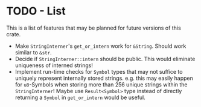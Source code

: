 TODO - List
===========

This is a list of features that may be planned for future versions of this crate.

- Make `StringInterner`'s `get_or_intern` work for `&String`. Should work similar to `&str`.
- Decide if `StringInterner::intern` should be public. This would eliminate uniqueness of interned strings!
- Implement run-time checks for `Symbol` types that may not suffice to uniquely represent internally stored strings.
  e.g. this may easily happen for `u8`-Symbols when storing more than 256 unique strings within the `StringInterner`!
  Maybe use `Result<Symbol>` type instead of directly returning a `Symbol` in `get_or_intern` would be useful.
